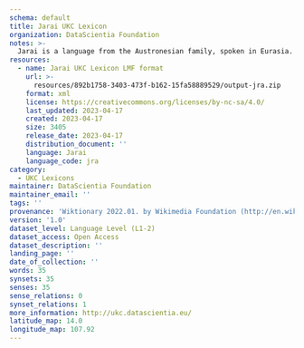 ```yaml
---
schema: default
title: Jarai UKC Lexicon
organization: DataScientia Foundation
notes: >-
  Jarai is a language from the Austronesian family, spoken in Eurasia. The UKC Lexicon of Jarai is represented as a lexico-semantic network. It consists of words, word senses, synsets, as well as sense-level and synset-level relationships.
resources:
  - name: Jarai UKC Lexicon LMF format
    url: >-
      resources/892b1758-3403-473f-b162-15fa58889529/output-jra.zip
    format: xml
    license: https://creativecommons.org/licenses/by-nc-sa/4.0/
    last_updated: 2023-04-17
    created: 2023-04-17
    size: 3405
    release_date: 2023-04-17
    distribution_document: ''
    language: Jarai
    language_code: jra
category:
  - UKC Lexicons
maintainer: DataScientia Foundation
maintainer_email: ''
tags: ''
provenance: 'Wiktionary 2022.01. by Wikimedia Foundation (http://en.wiktionary.org); KinDiv: Kinship Diversity 1.0 by Temuulen Khishigsuren (http://ukc.disi.unitn.it/index.php/kinship/); Princeton WordNet 2.1 by Princeton University (https://wordnet.princeton.edu)'
version: '1.0'
dataset_level: Language Level (L1-2)
dataset_access: Open Access
dataset_description: ''
landing_page: ''
date_of_collection: ''
words: 35
synsets: 35
senses: 35
sense_relations: 0
synset_relations: 1
more_information: http://ukc.datascientia.eu/
latitude_map: 14.0
longitude_map: 107.92
---
```

